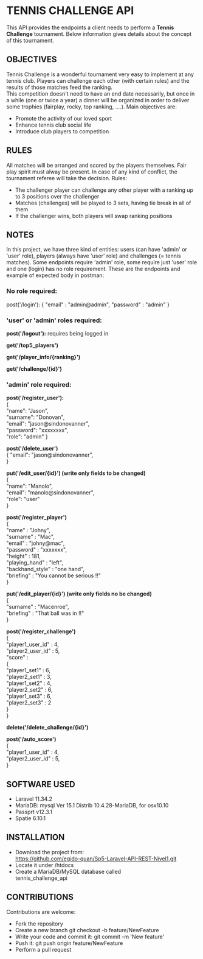 # TENNIS CHALLENGE API

This API provides the endpoints a client needs to perform a **Tennis Challenge** tournament. Below information gives details about the concept of this tournament.

## OBJECTIVES

Tennis Challenge is a wonderful tournament very easy to implement at any tennis club. Players can challenge each other
(with certain rules) and the results of those matches feed the ranking.                  
This competition doesn't need to have an end date necessarily, but once in a while (one or twice a year) a dinner will
be organized in order to deliver some trophies (fairplay, rocky, top ranking, ....). Main objectives are:
- Promote the activity of our loved sport
- Enhance tennis club social life             
- Introduce club players to competition


## RULES

All matches will be arranged and scored by the players themselves. Fair play spirit must alway be present.
In case of any kind of conflict, the tournament referee will take the decision. Rules:
- The challenger player can challenge any other player with a ranking up to 3 positions over the challenger
- Matches (challenges) will be played to 3 sets, having tie break in all of them            
- If the challenger wins, both players will swap ranking positions

## NOTES

In this project, we have three kind of entities: users (can have 'admin' or 'user' role), players (always have 'user' role) and challenges (= tennis matches). Some endpoints require 'admin' role, some require just 'user' role and one (login) has no role requirement. These are the endpoints and example of expected body in postman:

### No role required:
post('/login'):
{
"email" : "admin@admin",
"password" : "admin"
}

### 'user' or 'admin' roles required:  

**post('/logout'):** requires being logged in  

**get('/top5_players')**  

**get('/player_info/{ranking}')**  

**get('/challenge/{id}')**  


### 'admin' role required:  

**post('/register_user'):**    
    {  
    "name": "Jason",   
    "surname": "Donovan",  
    "email": "jason@sindonovanner",  
    "password": "xxxxxxxx",  
    "role": "admin"
    }  

**post('/delete_user')**  
    {
    "email": "jason@sindonovanner",  
    }  

**put('/edit_user/{id}') (write only fields to be changed)**    
    {  
    "name": "Manolo",   
    "email": "manolo@sindonovanner",  
    "role": "user"  
    }  

**post('/register_player')**  
    {  
    "name" : "Johny",  
    "surname" : "Mac",  
    "email" : "johny@mac",  
    "password" : "xxxxxxx",  
    "height" : 181,  
    "playing_hand" : "left",  
    "backhand_style" : "one hand",  
    "briefing" : "You cannot be serious !!"  
    }  

**put('/edit_player/{id}') (write only fields no be changed)**    
    {  
    "surname" : "Macenroe",  
    "briefing" : "That ball was in !!"  
    }  

**post('/register_challenge')**   
    {  
    "player1_user_id" : 4,  
    "player2_user_id" : 5,  
    "score" :   
        {  
            "player1_set1" : 6,  
            "player2_set1" : 3,  
            "player1_set2" : 4,  
            "player2_set2" : 6,  
            "player1_set3" : 6,  
            "player2_set3" : 2  
        }  
    }  

**delete('/delete_challenge/{id}')**  

**post('/auto_score')**  
    {  
    "player1_user_id" : 4,  
    "player2_user_id" : 5,  
    }  
  
  
## SOFTWARE USED

- Laravel 11.34.2
- MariaDB: mysql  Ver 15.1 Distrib 10.4.28-MariaDB, for osx10.10
- Passprt v12.3.1
- Spatie 6.10.1

## INSTALLATION
- Download the project from:  
https://github.com/egido-quan/Sp5-Laravel-API-REST-Nivel1.git  
- Locate it under /htdocs  
- Create a MariaDB/MySQL database called  
tennis_challenge_api  

## CONTRIBUTIONS
Contributions are welcome:  

- Fork the repository  
- Create a new branch   git checkout -b feature/NewFeature  
- Write your code and commit it:   git commit -m 'New feature'  
- Push it:   git push origin feature/NewFeature  
- Perform a pull request  





